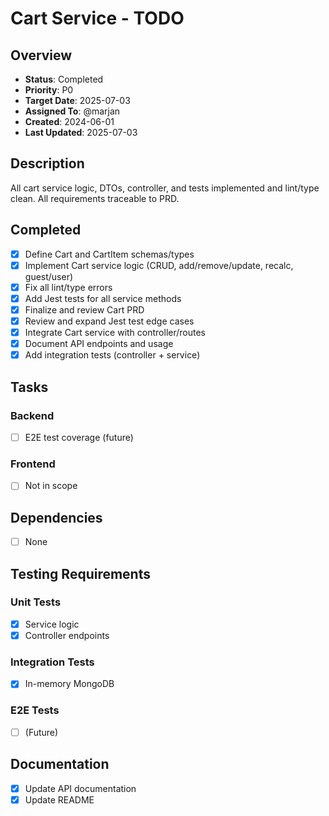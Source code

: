 # Cart Service - TODO

## Overview
- **Status**: Completed
- **Priority**: P0
- **Target Date**: 2025-07-03
- **Assigned To**: @marjan
- **Created**: 2024-06-01
- **Last Updated**: 2025-07-03

## Description
All cart service logic, DTOs, controller, and tests implemented and lint/type clean. All requirements traceable to PRD.

## Completed
- [x] Define Cart and CartItem schemas/types
- [x] Implement Cart service logic (CRUD, add/remove/update, recalc, guest/user)
- [x] Fix all lint/type errors
- [x] Add Jest tests for all service methods
- [x] Finalize and review Cart PRD
- [x] Review and expand Jest test edge cases
- [x] Integrate Cart service with controller/routes
- [x] Document API endpoints and usage
- [x] Add integration tests (controller + service)

## Tasks
### Backend
- [ ] E2E test coverage (future)

### Frontend
- [ ] Not in scope

## Dependencies
- [ ] None

## Testing Requirements
### Unit Tests
- [x] Service logic
- [x] Controller endpoints
### Integration Tests
- [x] In-memory MongoDB
### E2E Tests
- [ ] (Future)

## Documentation
- [x] Update API documentation
- [x] Update README

